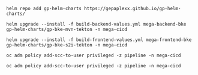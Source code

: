```helm repo add gp-helm-charts https://gepaplexx.github.io/gp-helm-charts/```

```helm upgrade --install -f build-backend-values.yml mega-backend-bke gp-helm-charts/gp-bke-mvn-tekton -n mega-cicd ```

```helm upgrade --install -f build-frontend-values.yml mega-frontend-bke gp-helm-charts/gp-bke-s2i-tekton -n mega-cicd```

```oc adm policy add-scc-to-user privileged -z pipeline -n mega-cicd```

```oc adm policy add-scc-to-user privileged -z pipeline -n mega-cicd```